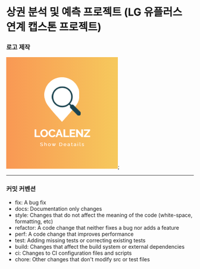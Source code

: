 # 상권 분석 및 예측 프로젝트 (LG 유플러스 연계 캡스톤 프로젝트)

### 로고 제작

![로고](images/logo.png);

<hr>

### 커밋 커벤션

- fix: A bug fix
- docs: Documentation only changes
- style: Changes that do not affect the meaning of the code (white-space, formatting, etc)
- refactor: A code change that neither fixes a bug nor adds a feature
- perf: A code change that improves performance
- test: Adding missing tests or correcting existing tests
- build: Changes that affect the build system or external dependencies
- ci: Changes to CI configuration files and scripts
- chore: Other changes that don't modify src or test files
